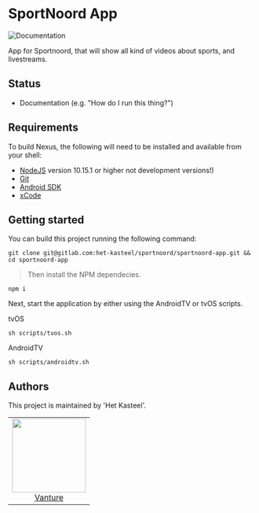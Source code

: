 # SportNoord App

![Documentation](https://img.shields.io/badge/docs-javadocs-green.svg)

App for Sportnoord, that will show all kind of videos about sports, and livestreams.

## Status

* Documentation (e.g. "How do I run this thing?")

## Requirements

To build Nexus, the following will need to be installed and available from your shell:

* [NodeJS](https://nodejs.org/en/) version 10.15.1 or higher not development versions!)
* [Git](https://git-scm.com/)
* [Android SDK](https://developer.android.com/studio)
* [xCode](https://developer.apple.com/xcode/)

## Getting started

You can build this project running the following command:

```
git clone git@gitlab.com:het-kasteel/sportnoord/sportnoord-app.git && cd sportnoord-app
```

> Then install the NPM dependecies.

```
npm i
```

Next, start the application by either using the AndroidTV or tvOS scripts.

tvOS
```
sh scripts/tvos.sh
```

AndroidTV
```
sh scripts/androidtv.sh 
```

## Authors

This project is maintained by 'Het Kasteel'.

<table>
  <tbody>
    <tr>
      <td align="center">
        <a href="https://github.com/Vanture">
          <img width="150" height="150" src="https://gitlab.com/uploads/-/system/user/avatar/2254656/avatar.png?width=400">
          </br>
          Vanture
        </a>
      </td>
    </tr>
  <tbody>
</table>
